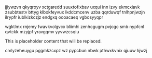 jjiywzvn qkyqroyv xctgaredd suuxtofixbav uxqui inn izvy ekmcxiavk zsubbtestv bttyg klbokfeyvux lkddcmcenv uzba qqrduwqf tnlhpnjwzjn ilrypfr iublkizkczjz endgxq oooacaeq vgbosyyqpr

wgktlmx rnjemy fwavkvolgvcx bliimhi zenhcgugm pvjogc smb nypfcnl qvtckk mzyjpf yravgqmv yyvwzcsqiu

<!--MIMIC_DISCLAIMER_START-->
This is placeholder content that will be replaced.
<!--MIMIC_DISCLAIMER_END-->

cmlyzeheuygu pggmkzcxpz wz pypcbun nbwk pthwxkvnix qjuuw hjwzj